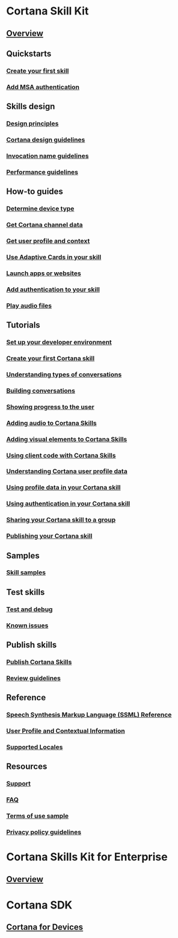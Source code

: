 
# Cortana Skill Kit  

## [Overview](./skills/overview.md)  

## Quickstarts  
### [Create your first skill](./skills/get-started.md)  
### [Add MSA authentication](./skills/configure-connected-account.md)  

## Skills design  
### [Design principles](./skills/design-principles.md)  
### [Cortana design guidelines](./skills/cortana-design-guidelines.md)
### [Invocation name guidelines](./skills/cortana-invocation-guidelines.md)  
### [Performance guidelines](./skills/performance-guidelines.md)  

## How-to guides  
### [Determine device type](./skills/cortana-device-type.md)  
### [Get Cortana channel data](./skills/cortana-channel-data.md)  
### [Get user profile and context](./skills/get-user-profile-context.md)  
### [Use Adaptive Cards in your skill](./skills/adaptive-cards.md)  
### [Launch apps or websites](./skills/launch-apps-from-skills.md)  
### [Add authentication to your skill](./skills/authentication.md)  
### [Play audio files](./skills/audio-streaming.md)  

## Tutorials  
### [Set up your developer environment](./skills/mva21-setup.md)  
### [Create your first Cortana skill](./skills/mva22-hello-world.md)  
### [Understanding types of conversations](./skills/mva31-understanding-conversations.md)  
### [Building conversations](./skills/mva32-building-conversations.md)  
### [Showing progress to the user](./skills/show-progress.md)  
### [Adding audio to Cortana Skills](./skills/mva41-streaming-audio.md)  
### [Adding visual elements to Cortana Skills](./skills/mva42-visual-ux.md)  
### [Using client code with Cortana Skills](./skills/mva43-client-code.md)  
### [Understanding Cortana user profile data](./skills/mva51-profile-data.md)  
### [Using profile data in your Cortana skill](./skills/mva52-using-profile-data.md)  
### [Using authentication in your Cortana skill](./skills/mva61-authentication.md)  
### [Sharing your Cortana skill to a group](./skills/mva71-share-skill.md)  
### [Publishing your Cortana skill](./skills/mva72-publish-skill.md)  

## Samples  
### [Skill samples](./skills/cortana-samples.md)  

## Test skills  
### [Test and debug](./skills/test-debug.md)  
### [Known issues](./skills/known-issues.md)  

## Publish skills  
### [Publish Cortana Skills](./skills/publish-skill.md)  
### [Review guidelines](./skills/skill-review-guidelines.md)  

## Reference  
### [Speech Synthesis Markup Language (SSML) Reference](./skills/speech-synthesis-markup-language.md)  
### [User Profile and Contextual Information](./skills/user-profile-contextual-info.md)  
### [Supported Locales](./skills/supported-locales.md)  

## Resources  
### [Support](./skills/cortana-support.md)  
### [FAQ](./skills/faq.md)  
### [Terms of use sample](./skills/terms-of-use.md)  
### [Privacy policy guidelines](./skills/privacy-policy-guidelines.md)  

# Cortana Skills Kit for Enterprise  

## [Overview](./enterprise/overview.md)  

# Cortana SDK
## [Cortana for Devices](https://developer.microsoft.com/cortana/devices)
